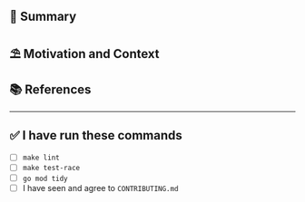 ## 📝 Summary

<!--- A general summary of your changes -->

## ⛱ Motivation and Context

<!--- Why is this change required? What problem does it solve? -->

## 📚 References

<!-- Any interesting external links to documentation, articles, tweets which add value to the PR -->

---

## ✅ I have run these commands

* [ ] `make lint`
* [ ] `make test-race`
* [ ] `go mod tidy`
* [ ] I have seen and agree to `CONTRIBUTING.md`
